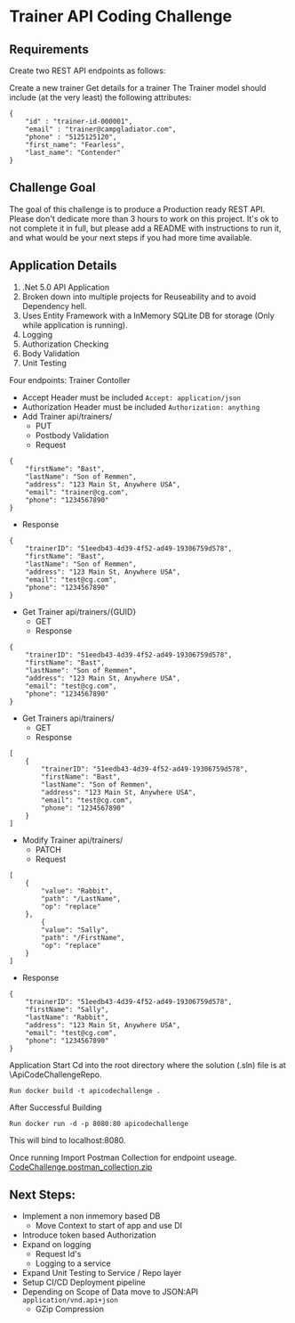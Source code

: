 # **Trainer API Coding Challenge**

## **Requirements**

Create two REST API endpoints as follows:

Create a new trainer
Get details for a trainer
The Trainer model should include (at the very least) the following attributes:
```
{
    "id" : "trainer-id-000001",
    "email" : "trainer@campgladiator.com",
    "phone" : "5125125120",
    "first_name": "Fearless",
    "last_name": "Contender"
}
```

## Challenge Goal

The goal of this challenge is to produce a Production ready REST API. Please don't dedicate more than 3 hours to work on this project. It's ok to not complete it in full, but please add a README with instructions to run it, and what would be your next steps if you had more time available.

## Application Details

1. .Net 5.0 API Application
2. Broken down into multiple projects for Reuseability and to avoid Dependency hell.
3. Uses Entity Framework with a InMemory SQLite DB for storage (Only while application is running).
4. Logging
5. Authorization Checking
6. Body Validation
7. Unit Testing

Four endpoints:
Trainer Contoller
- Accept Header must be included ``` Accept: application/json ```
- Authorization Header must be included ``` Authorization: anything ```
- Add Trainer api/trainers/
  - PUT
  - Postbody Validation
  - Request
```
{
    "firstName": "Bast",
    "lastName": "Son of Remmen",
    "address": "123 Main St, Anywhere USA",
    "email": "trainer@cg.com",
    "phone": "1234567890"
}
```
  - Response
```
{
    "trainerID": "51eedb43-4d39-4f52-ad49-19306759d578",
    "firstName": "Bast",
    "lastName": "Son of Remmen",
    "address": "123 Main St, Anywhere USA",
    "email": "test@cg.com",
    "phone": "1234567890"
}
```
- Get Trainer api/trainers/{GUID}
  - GET
  - Response
```
{
    "trainerID": "51eedb43-4d39-4f52-ad49-19306759d578",
    "firstName": "Bast",
    "lastName": "Son of Remmen",
    "address": "123 Main St, Anywhere USA",
    "email": "test@cg.com",
    "phone": "1234567890"
}
```
- Get Trainers api/trainers/
  - GET
  - Response
```
[
    {
        "trainerID": "51eedb43-4d39-4f52-ad49-19306759d578",
        "firstName": "Bast",
        "lastName": "Son of Remmen",
        "address": "123 Main St, Anywhere USA",
        "email": "test@cg.com",
        "phone": "1234567890"
    }
]
```
- Modify Trainer api/trainers/
  - PATCH
  - Request
```
[
    {
        "value": "Rabbit",
        "path": "/LastName",
        "op": "replace"
    },
        {
        "value": "Sally",
        "path": "/FirstName",
        "op": "replace"
    }
]
```
  - Response
```
{
    "trainerID": "51eedb43-4d39-4f52-ad49-19306759d578",
    "firstName": "Sally",
    "lastName": "Rabbit",
    "address": "123 Main St, Anywhere USA",
    "email": "test@cg.com",
    "phone": "1234567890"
}
```

Application Start
Cd into the root directory where the solution (.sln) file is at \ApiCodeChallengeRepo.

``` Run docker build -t apicodechallenge . ```

After Successful Building

``` Run docker run -d -p 8080:80 apicodechallenge ```

This will bind to localhost:8080.

Once running Import Postman Collection for endpoint useage.
[CodeChallenge.postman_collection.zip](https://github.com/Biosafety/CGChallenege/files/6987203/CodeChallenge.postman_collection.zip)


## Next Steps:
- Implement a non inmemory based DB
  - Move Context to start of app and use DI
- Introduce token based Authorization
- Expand on logging
  - Request Id's
  - Logging to a service
- Expand Unit Testing to Service / Repo layer
- Setup CI/CD Deployment pipeline
- Depending on Scope of Data move to JSON:API ``` application/vnd.api+json ``` 
  - GZip Compression 
